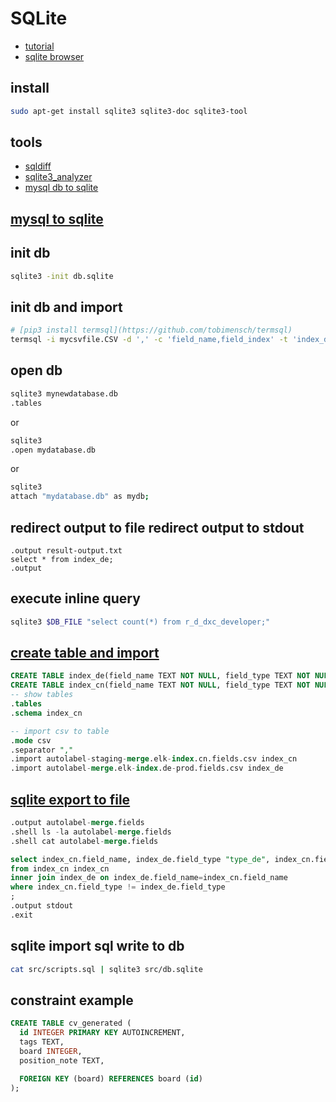 # SQLite 
* [tutorial](https://alphacodingskills.com/sqlite/sqlite-tutorial.php)
* [sqlite browser](https://github.com/sqlitebrowser/sqlitebrowser#ubuntu-and-derivatives)

## install 
```sh
sudo apt-get install sqlite3 sqlite3-doc sqlite3-tool
```

## tools
* [sqldiff](https://www.sqlite.org/sqldiff.html)
* [sqlite3_analyzer](https://www.sqlite.org/sqlanalyze.html)
* [mysql db to sqlite](https://pypi.org/project/mysql-to-sqlite3/)

## [mysql to sqlite](https://github.com/cherkavi/docker-images/blob/master/mariadb-mysql/README.md#convert-mysql-to-sqlite)

## init db
```sh
sqlite3 -init db.sqlite
```

## init db and import 
```sh
# [pip3 install termsql](https://github.com/tobimensch/termsql)
termsql -i mycsvfile.CSV -d ',' -c 'field_name,field_index' -t 'index_de' -o mynewdatabase.db
```

## open db
```sh
sqlite3 mynewdatabase.db
.tables
```
or
```sh
sqlite3
.open mydatabase.db
```
or 
```sh
sqlite3
attach "mydatabase.db" as mydb;
```
## redirect output to file redirect output to stdout
```
.output result-output.txt
select * from index_de;
.output
```
## execute inline query
```sh
sqlite3 $DB_FILE "select count(*) from r_d_dxc_developer;"
```

## [create table and import](https://sqlite.org/cli.html#importing_files_as_csv_or_other_formats)
```sql
CREATE TABLE index_de(field_name TEXT NOT NULL, field_type TEXT NOT NULL );
CREATE TABLE index_cn(field_name TEXT NOT NULL, field_type TEXT NOT NULL );
-- show tables 
.tables
.schema index_cn

-- import csv to table 
.mode csv
.separator ","
.import autolabel-staging-merge.elk-index.cn.fields.csv index_cn
.import autolabel-merge.elk-index.de-prod.fields.csv index_de
```

## [sqlite export to file](https://sqlite.org/cli.html#export_to_csv)
```sql
.output autolabel-merge.fields
.shell ls -la autolabel-merge.fields
.shell cat autolabel-merge.fields

select index_cn.field_name, index_de.field_type "type_de", index_cn.field_type "type_cn"
from index_cn index_cn
inner join index_de on index_de.field_name=index_cn.field_name 
where index_cn.field_type != index_de.field_type
;
.output stdout
.exit
```

## sqlite import sql write to db
```sh
cat src/scripts.sql | sqlite3 src/db.sqlite
```

## constraint example
```sql
CREATE TABLE cv_generated (
  id INTEGER PRIMARY KEY AUTOINCREMENT,
  tags TEXT,
  board INTEGER,
  position_note TEXT,

  FOREIGN KEY (board) REFERENCES board (id)
);


```
